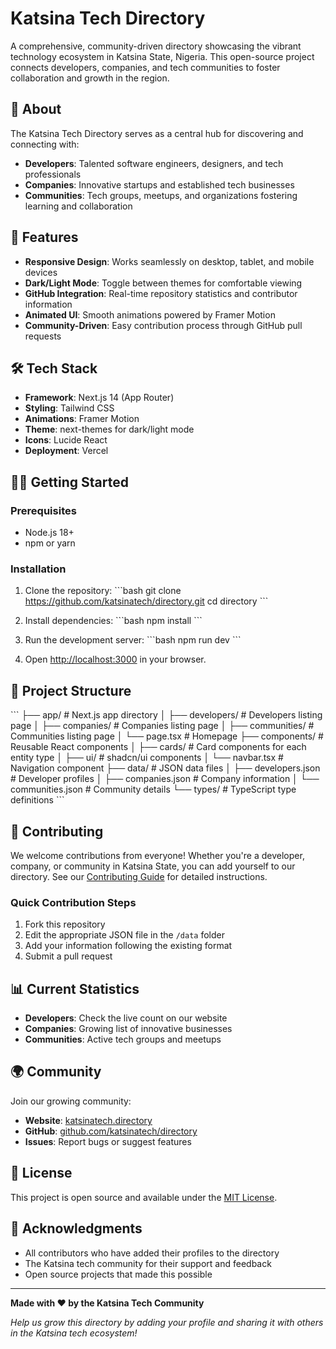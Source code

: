 # Katsina Tech Directory

A comprehensive, community-driven directory showcasing the vibrant technology ecosystem in Katsina State, Nigeria. This open-source project connects developers, companies, and tech communities to foster collaboration and growth in the region.

## 🌟 About

The Katsina Tech Directory serves as a central hub for discovering and connecting with:

- **Developers**: Talented software engineers, designers, and tech professionals
- **Companies**: Innovative startups and established tech businesses
- **Communities**: Tech groups, meetups, and organizations fostering learning and collaboration

## 🚀 Features

- **Responsive Design**: Works seamlessly on desktop, tablet, and mobile devices
- **Dark/Light Mode**: Toggle between themes for comfortable viewing
- **GitHub Integration**: Real-time repository statistics and contributor information
- **Animated UI**: Smooth animations powered by Framer Motion
- **Community-Driven**: Easy contribution process through GitHub pull requests

## 🛠️ Tech Stack

- **Framework**: Next.js 14 (App Router)
- **Styling**: Tailwind CSS
- **Animations**: Framer Motion
- **Theme**: next-themes for dark/light mode
- **Icons**: Lucide React
- **Deployment**: Vercel

## 🏃‍♂️ Getting Started

### Prerequisites

- Node.js 18+ 
- npm or yarn

### Installation

1. Clone the repository:
\`\`\`bash
git clone https://github.com/katsinatech/directory.git
cd directory
\`\`\`

2. Install dependencies:
\`\`\`bash
npm install
\`\`\`

3. Run the development server:
\`\`\`bash
npm run dev
\`\`\`

4. Open [http://localhost:3000](http://localhost:3000) in your browser.

## 📁 Project Structure

\`\`\`
├── app/                    # Next.js app directory
│   ├── developers/         # Developers listing page
│   ├── companies/          # Companies listing page
│   ├── communities/        # Communities listing page
│   └── page.tsx           # Homepage
├── components/            # Reusable React components
│   ├── cards/            # Card components for each entity type
│   ├── ui/               # shadcn/ui components
│   └── navbar.tsx        # Navigation component
├── data/                 # JSON data files
│   ├── developers.json   # Developer profiles
│   ├── companies.json    # Company information
│   └── communities.json  # Community details
└── types/               # TypeScript type definitions
\`\`\`

## 🤝 Contributing

We welcome contributions from everyone! Whether you're a developer, company, or community in Katsina State, you can add yourself to our directory. See our [Contributing Guide](CONTRIBUTING.md) for detailed instructions.

### Quick Contribution Steps

1. Fork this repository
2. Edit the appropriate JSON file in the `/data` folder
3. Add your information following the existing format
4. Submit a pull request

## 📊 Current Statistics

- **Developers**: Check the live count on our website
- **Companies**: Growing list of innovative businesses
- **Communities**: Active tech groups and meetups

## 🌍 Community

Join our growing community:

- **Website**: [katsinatech.directory](https://katsina-tech-directory.vercel.app/)
- **GitHub**: [github.com/katsinatech/directory](https://github.com/Katsina-Open-Source/)
- **Issues**: Report bugs or suggest features

## 📄 License

This project is open source and available under the [MIT License](LICENSE).

## 🙏 Acknowledgments

- All contributors who have added their profiles to the directory
- The Katsina tech community for their support and feedback
- Open source projects that made this possible

---

**Made with ❤️ by the Katsina Tech Community**

*Help us grow this directory by adding your profile and sharing it with others in the Katsina tech ecosystem!*
